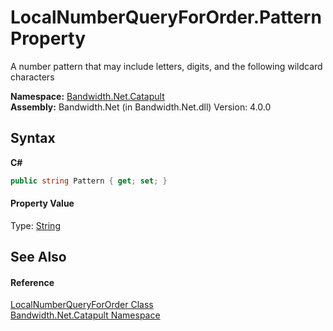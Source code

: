 ﻿# LocalNumberQueryForOrder.Pattern Property 
 

A number pattern that may include letters, digits, and the following wildcard characters

**Namespace:**&nbsp;<a href ="N_Bandwidth_Net_Catapult.md">Bandwidth.Net.Catapult</a><br />**Assembly:**&nbsp;Bandwidth.Net (in Bandwidth.Net.dll) Version: 4.0.0

## Syntax

**C#**<br />
``` C#
public string Pattern { get; set; }
```


#### Property Value
Type: <a href="http://msdn2.microsoft.com/en-us/library/s1wwdcbf" target="_blank">String</a>

## See Also


#### Reference
<a href ="T_Bandwidth_Net_Catapult_LocalNumberQueryForOrder.md">LocalNumberQueryForOrder Class</a><br /><a href ="N_Bandwidth_Net_Catapult.md">Bandwidth.Net.Catapult Namespace</a><br />